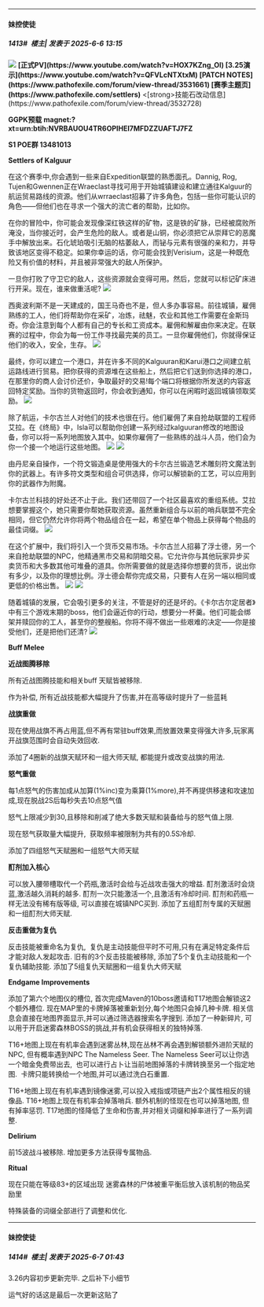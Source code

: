 ﻿
*****

####  妹控使徒  
##### 1413#         楼主| 发表于 2025-6-6 13:15

<img src="https://i.imgur.com/B9zEdRz.png" referrerpolicy="no-referrer">
<strong>[正式PV](https://www.youtube.com/watch?v=HOX7KZng_OI)
[3.25演示](https://www.youtube.com/watch?v=QFVLcNTXtxM)
[PATCH NOTES](https://www.pathofexile.com/forum/view-thread/3531661)
[赛季主题页](https://www.pathofexile.com/settlers)</strong>
<[strong>技能石改动信息</strong>](https://www.pathofexile.com/forum/view-thread/3532728)

<strong>GGPK预载</strong>
<strong>magnet:?xt=urn:btih:NVRBAUOU4TR6OPIHEI7MFDZZUAFTJ7FZ</strong>

<strong>S1 POE群
13481013</strong>

<strong>Settlers of Kalguur</strong>

在这个赛季中,你会遇到一些来自Expedition联盟的熟悉面孔。Dannig, Rog, Tujen和Gwennen正在Wraeclast寻找可用于开始城镇建设和建立通往Kalguur的航运贸易路线的资源。他们从wrraeclast招募了许多角色，包括一些你可能认识的角色——但他们也在寻求一个强大的流亡者的帮助，比如你。

在你的冒险中，你可能会发现像深红铁这样的矿物，这是铁的矿脉，已经被腐败所淹没，当你接近时，会产生危险的敌人。或者是山铜，你必须把它从崇拜它的恶魔手中解放出来。石化琥珀吸引无脑的枯萎敌人，而铋与元素有很强的亲和力，并导致该地区变得不稳定。如果你幸运的话，你可能会找到Verisium，这是一种既危险又有价值的材料，并且被非常强大的敌人所保护。

一旦你打败了守卫它的敌人，这些资源就会变得可用。然后，您就可以标记矿床进行开采。现在，谁来做重活呢?
<img src="https://i.imgur.com/yTQrG4t.png" referrerpolicy="no-referrer">

西奥波利斯不是一天建成的，国王马奇也不是，但人多办事容易。前往城镇，雇佣熟练的工人，他们将帮助你在采矿，冶炼，祛魅，农业和其他工作需要在金斯玛奇。你会注意到每个人都有自己的专长和工资成本。雇佣和解雇由你来决定。在联赛的过程中，你会为每一份工作寻找最完美的员工。一旦你雇佣他们，你就得保证他们的收入，安全，生存。
<img src="https://i.imgur.com/K1OcXvC.png" referrerpolicy="no-referrer">

最终，你可以建立一个港口，并在许多不同的Kalguuran和Karui港口之间建立航运路线进行贸易。把你获得的资源堆在这些船上，然后把它们送到你选择的港口，在那里你的商人会讨价还价，争取最好的交易!每个端口将根据你所发送的内容返回特定奖励。当你的货物返回时，你会收到通知，你可以在闲暇时返回城镇领取奖励。
<img src="https://i.imgur.com/LpeJe1d.jpeg" referrerpolicy="no-referrer">

除了航运，卡尔古兰人对他们的技术也很在行。他们雇佣了来自抢劫联盟的工程师艾拉。在《终局》中，Isla可以帮助你创建一系列经过kalguuran修改的地图设备，你可以将一系列地图放入其中。如果你雇佣了一些熟练的战斗人员，他们会为你一个接一个地运行这些地图。
<img src="https://i.imgur.com/rEJz4I6.jpeg" referrerpolicy="no-referrer"> <img src="https://i.imgur.com/pF6bl9z.png" referrerpolicy="no-referrer">

由丹尼亲自操作，一个符文锻造桌是使用强大的卡尔古兰锻造艺术雕刻符文魔法到你的武器上。有许多符文类型和组合可供选择，你可以解锁新的工艺，可以应用到你的武器作为附魔。

卡尔古兰科技的好处还不止于此。我们还带回了一个社区最喜欢的重组系统。艾拉想要掌握这个，她只需要你帮她获取资源。虽然重新组合与以前的哨兵联盟不完全相同，但它仍然允许你将两个物品组合在一起，希望在单个物品上获得每个物品的最佳词缀。
<img src="https://i.imgur.com/8NlfgKn.png" referrerpolicy="no-referrer">

在这个扩展中，我们将引入一个货币交易市场。卡尔古兰人招募了浮士德，另一个来自抢劫联盟的NPC，他精通黑市交易和阴暗交易。它允许你与其他玩家异步买卖货币和大多数其他可堆叠的道具。你所需要做的就是选择你想要的货币，说出你有多少，以及你的理想比例。浮士德会帮你完成交易，只要有人在另一端以相同或更低的价格出售。
<img src="https://i.imgur.com/eqUizcY.jpeg" referrerpolicy="no-referrer"> <img src="https://i.imgur.com/FN6FmAl.png" referrerpolicy="no-referrer">

随着城镇的发展，它会吸引更多的关注，不管是好的还是坏的。《卡尔古尔定居者》中有三个游戏末期的boss，他们会逼近你的行动，想要分一杯羹。他们可能会绑架并赎回你的工人，甚至你的整艘船。你将不得不做出一些艰难的决定——你是接受他们，还是把他们还清?
<img src="https://i.imgur.com/fP8w3sK.png" referrerpolicy="no-referrer">

<strong>Buff Melee</strong>

<strong>近战图腾移除</strong>

所有近战图腾技能和相关buff 天赋皆被移除.

作为补偿, 所有近战技能都大幅提升了伤害,并在高等级时提升了一些蓝耗

<strong>战旗重做</strong>

现在使用战旗不再占用蓝,但不再有常驻buff效果,而放置效果变得强大许多,玩家离开战旗范围时会自动失效回收.

添加了4圈新的战旗天赋环和一组大师天赋, 都能提升或改变战旗的用法.

<strong>怒气重做</strong>

每1点怒气的伤害加成从加算(1%inc)变为乘算(1%more),并不再提供移速和攻速加成,现在脱战2S后每秒失去10点怒气值

怒气上限减少到30,且移除和削减了绝大多数天赋和装备给与的怒气值上限.

现在怒气获取量大幅提升,  获取频率被限制为共有的0.5S冷却.

添加了四组怒气天赋圈和一组怒气大师天赋

<strong>酊剂加入核心</strong>

可以放入腰带槽取代一个药瓶,激活时会给与近战攻击强大的增益.
酊剂激活时会烧蓝,激活越久消耗的越多.
酊剂一次只能激活一个,且激活有冷却时间.
酊剂和药瓶一样无法没有稀有版等级, 可以直接在城镇NPC买到.
添加了五组酊剂专属的天赋圈和一组酊剂大师天赋.

<strong>反击重做为复仇</strong>

反击技能被重命名为复仇,  复仇是主动技能但平时不可用,只有在满足特定条件后才能对敌人发起攻击.
旧有的3个反击技能被移除, 添加了5个复仇主动技能和一个复仇辅助技能.
添加了5组复仇天赋圈和一组复仇大师天赋

<strong>Endgame Improvements</strong>

添加了第六个地图仪的槽位, 首次完成Maven的10boss邀请和T17地图会解锁这2个额外槽位.
现在MAP里的卡牌掉落被重新划分,每个地图只会掉几种卡牌. 相关信息会直接在地图界面显示,并可以通过筛选器搜索名字搜到.
添加了一种新碎片, 可以用于开启迷雾森林BOSS的挑战,并有机会获得相关的独特掉落.

T16+地图上现在有机率会遇到迷雾丛林,现在丛林不再会遇到解锁额外进阶天赋的NPC, 但有概率遇到NPC The Nameless Seer.
The Nameless Seer可以让你选一个暗金免费带出去,  也可以进行占卜让当前地图掉落的卡牌转换至另一个指定地图.  卡牌只能转换给一个地图,并可以通过洗白石重置.

T16+地图上现在有机率遇到镜像迷雾,可以投入戒指或项链产出2个属性相反的镜像品.
T16+地图上现在有机率会掉落哨兵.
额外机制的怪现在也可以掉落地图, 但有掉率惩罚.
T17地图的怪降低了生命和伤害,并对相关词缀和掉率进行了一系列调整.

<strong>Delirium</strong>

前15波战斗被移除.
增加更多方法获得专属物品.

<strong>Ritual</strong>

现在只能在等级83+的区域出现
迷雾森林的尸体被重平衡后放入该机制的物品奖励里

特殊装备的词缀全部进行了调整和优化.


*****

####  妹控使徒  
##### 1414#         楼主| 发表于 2025-6-7 01:43

3.26内容初步更新完毕. 之后补下小细节

运气好的话这是最后一次更新这贴了

